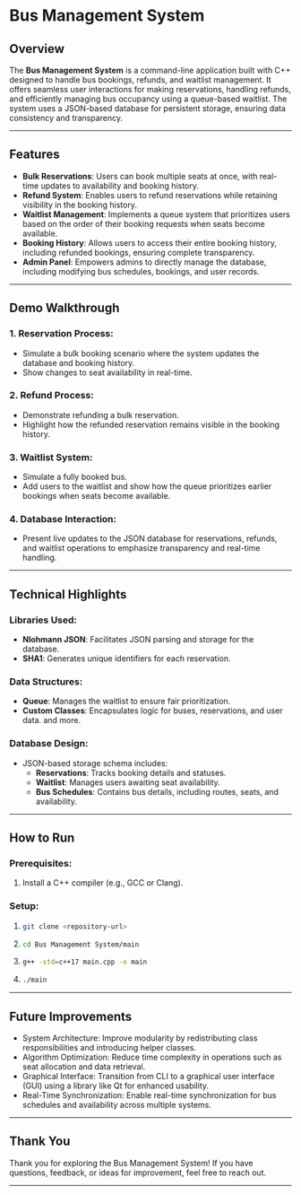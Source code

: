 # Bus Management System

## Overview

The **Bus Management System** is a command-line application built with C++ designed to handle bus bookings, refunds, and waitlist management. It offers seamless user interactions for making reservations, handling refunds, and efficiently managing bus occupancy using a queue-based waitlist. The system uses a JSON-based database for persistent storage, ensuring data consistency and transparency.

---

## Features

- **Bulk Reservations**: Users can book multiple seats at once, with real-time updates to availability and booking history.
- **Refund System**: Enables users to refund reservations while retaining visibility in the booking history.
- **Waitlist Management**: Implements a queue system that prioritizes users based on the order of their booking requests when seats become available.
- **Booking History**: Allows users to access their entire booking history, including refunded bookings, ensuring complete transparency.
- **Admin Panel**: Empowers admins to directly manage the database, including modifying bus schedules, bookings, and user records.

---

## Demo Walkthrough

### 1. Reservation Process:

- Simulate a bulk booking scenario where the system updates the database and booking history.
- Show changes to seat availability in real-time.

### 2. Refund Process:

- Demonstrate refunding a bulk reservation.
- Highlight how the refunded reservation remains visible in the booking history.

### 3. Waitlist System:

- Simulate a fully booked bus.
- Add users to the waitlist and show how the queue prioritizes earlier bookings when seats become available.

### 4. Database Interaction:

- Present live updates to the JSON database for reservations, refunds, and waitlist operations to emphasize transparency and real-time handling.

---

## Technical Highlights

### Libraries Used:

- **Nlohmann JSON**: Facilitates JSON parsing and storage for the database.
- **SHA1**: Generates unique identifiers for each reservation.

### Data Structures:

- **Queue**: Manages the waitlist to ensure fair prioritization.
- **Custom Classes**: Encapsulates logic for buses, reservations, and user data. and more.

### Database Design:

- JSON-based storage schema includes:
  - **Reservations**: Tracks booking details and statuses.
  - **Waitlist**: Manages users awaiting seat availability.
  - **Bus Schedules**: Contains bus details, including routes, seats, and availability.

---

## How to Run

### Prerequisites:

1. Install a C++ compiler (e.g., GCC or Clang).

### Setup:

1. ```bash
   git clone <repository-url>
   ```
2. ```bash
   cd Bus Management System/main
   ```
3. ```bash
   g++ -std=c++17 main.cpp -o main
   ```

4. ```bash
   ./main
   ```

---

## Future Improvements

- System Architecture: Improve modularity by redistributing class responsibilities and introducing helper classes.
- Algorithm Optimization: Reduce time complexity in operations such as seat allocation and data retrieval.
- Graphical Interface: Transition from CLI to a graphical user interface (GUI) using a library like Qt for enhanced usability.
- Real-Time Synchronization: Enable real-time synchronization for bus schedules and availability across multiple systems.

---

## Thank You

Thank you for exploring the Bus Management System! If you have questions, feedback, or ideas for improvement, feel free to reach out.

---
